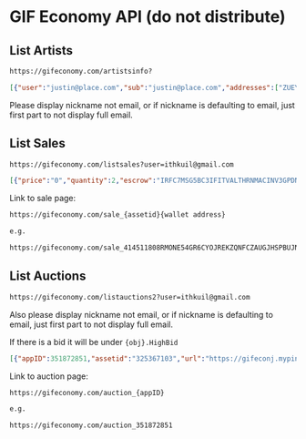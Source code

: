 # GIF Economy API (do not distribute)

## List Artists

```sh
https://gifeconomy.com/artistsinfo?
```

```json
[{"user":"justin@place.com","sub":"justin@place.com","addresses":["ZUEYHSSVXF7C2DQFU3TRWKPUR23J2UBEYYPAXYBOXOCD72KYZ5EBUMYTQY"],"email":"justin@place.com","name":"justin@place.com","nickname":"iamthejustin","emailVerified":true,"reddit":"","storename":"JtK Media","storedescription":"","location":"","description":"","sellerimg":"/profimg/a11c1a4dad56da416bda334ad2135c0e","address":"ZUEYHSSVXF7C2DQFU3TRWKPUR23J2UBEYYPAXYBOXOCD72KYZ5EBUMYTQY"}]
```

Please display nickname not email, or if nickname is defaulting to email, just first part to not display full email.


## List Sales

```sh
https://gifeconomy.com/listsales?user=ithkuil@gmail.com
```

```json
[{"price":"0","quantity":2,"escrow":"IRFC7MSG5BC3IFITVALTHRNMACINV3GPDNUUGTUQXXSWF75NYHLKDLOLEQ","unitname":"JELLY4","royalty":"0","priceMinusRoyalty":"0","assetid":"380135265","url":"https://gifeconj.mypinata.cloud/ipfs/bafybeih4r2za3wgsytybo3uf4aiyadyz5wngreyeg2pvm7kqzdpipk7mwu","creator":"RMONE54GR6CYOJREKZQNFCZAUGJHSPBUJNFRBTXS4NKNQL3NJQIHVCS53M","seller":"RMONE54GR6CYOJREKZQNFCZAUGJHSPBUJNFRBTXS4NKNQL3NJQIHVCS53M","title":"Jelly test","clawback":"AAAAAAAAAAAAAAAAAAAAAAAAAAAAAAAAAAAAAAAAAAAAAAAAAAAAY5HFKQ","total":"5","numForSale":"4","amount":"5","note":"test\r\n{__ unlockable content at https://gifeconomy.com/ __}","name":"ithkuil@place.com","user":"ithkuil@place.com","sub":"ithkuil@place.com","addresses":["MRHLCEX2WSIW5ATDJEPDVOTXRP23BQJFN7FP6RXAJP2YJSPKOKOLLALUEI","RMONE54GR6CYOJREKZQNFCZAUGJHSPBUJNFRBTXS4NKNQL3NJQIHVCS53M","7KFKY7ZKGERQZF5WI7MTUFKKOC25EQCHFDTJURDLWS56Y77ZNKWAI4RA2I"],"mimetype":"image/jpeg","nickname":"runvncnick"}]
```

Link to sale page:

```sh
https://gifeconomy.com/sale_{assetid}{wallet address}

e.g.

https://gifeconomy.com/sale_414511808RMONE54GR6CYOJREKZQNFCZAUGJHSPBUJNFRBTXS4NKNQL3NJQIHVCS53M
```


## List Auctions

```sh
https://gifeconomy.com/listauctions2?user=ithkuil@gmail.com 
```

Also please display nickname not email, or if nickname is defaulting to email, just first part to not display full email.

If there is a bid it will be under `{obj}.HighBid`

```json
[{"appID":351872851,"assetid":"325367103","url":"https://gifeconj.mypinata.cloud/ipfs/bafybeibaeexk6b4azge5p643epcuwxkvyeyl5exkb7mxygrq5ritvg24h4","creator":"RMONE54GR6CYOJREKZQNFCZAUGJHSPBUJNFRBTXS4NKNQL3NJQIHVCS53M","title":"Jason test auction nick 2","clawback":"AAAAAAAAAAAAAAAAAAAAAAAAAAAAAAAAAAAAAAAAAAAAAAAAAAAAY5HFKQ","unitname":"JLT5119","total":"2","amount":"1","description":"","opening":"100000","duration":"0.1","user":"ithkuil@place.com","sub":"ithkuil@place.com","addresses":["MRHLCEX2WSIW5ATDJEPDVOTXRP23BQJFN7FP6RXAJP2YJSPKOKOLLALUEI","RMONE54GR6CYOJREKZQNFCZAUGJHSPBUJNFRBTXS4NKNQL3NJQIHVCS53M","7KFKY7ZKGERQZF5WI7MTUFKKOC25EQCHFDTJURDLWS56Y77ZNKWAI4RA2I"],"mimetype":"image/png","nickname":"runvncnick","AssetID":325367103,"Duration":360,"Build":"59.0906_0136PM","Opening":100000,"dbg":"create\r","Escrow":"HJX5WJQGHJQHXEFF3XKRAO7JS6PSTYJYM5LDQILMTDJKWGGAUIAA3KPLY4","Creator":"RMONE54GR6CYOJREKZQNFCZAUGJHSPBUJNFRBTXS4NKNQL3NJQIHVCS53M","Seller":"RMONE54GR6CYOJREKZQNFCZAUGJHSPBUJNFRBTXS4NKNQL3NJQIHVCS53M","initialized":1}]
```

Link to auction page: 

```sh
https://gifeconomy.com/auction_{appID}

e.g.

https://gifeconomy.com/auction_351872851
```

